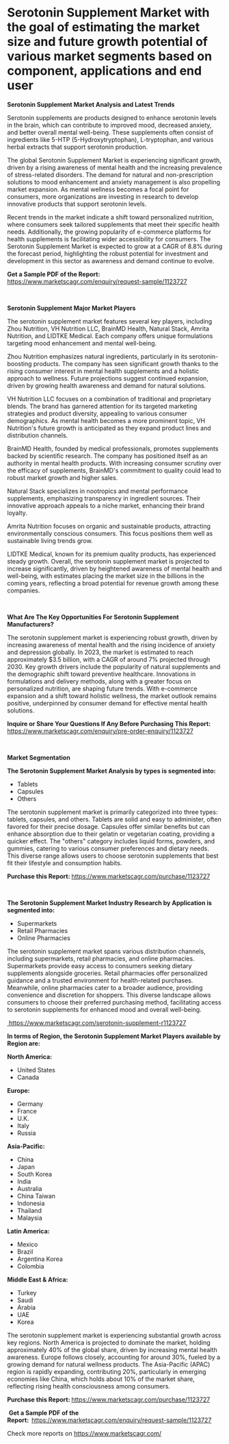 <p><h1>Serotonin Supplement Market with the goal of estimating the market size and future growth potential of various market segments based on component, applications and end user</h1></p><p><strong>Serotonin Supplement Market Analysis and Latest Trends</strong></p>
<p><p>Serotonin supplements are products designed to enhance serotonin levels in the brain, which can contribute to improved mood, decreased anxiety, and better overall mental well-being. These supplements often consist of ingredients like 5-HTP (5-Hydroxytryptophan), L-tryptophan, and various herbal extracts that support serotonin production.</p><p>The global Serotonin Supplement Market is experiencing significant growth, driven by a rising awareness of mental health and the increasing prevalence of stress-related disorders. The demand for natural and non-prescription solutions to mood enhancement and anxiety management is also propelling market expansion. As mental wellness becomes a focal point for consumers, more organizations are investing in research to develop innovative products that support serotonin levels.</p><p>Recent trends in the market indicate a shift toward personalized nutrition, where consumers seek tailored supplements that meet their specific health needs. Additionally, the growing popularity of e-commerce platforms for health supplements is facilitating wider accessibility for consumers. The Serotonin Supplement Market is expected to grow at a CAGR of 8.8% during the forecast period, highlighting the robust potential for investment and development in this sector as awareness and demand continue to evolve.</p></p>
<p><strong>Get a Sample PDF of the Report:&nbsp;</strong> <a href="https://www.marketscagr.com/enquiry/request-sample/1123727?utm_campaign=2822&utm_medium=2&utm_source=Github&utm_content=ia&utm_term=08032025&utm_id=serotonin-supplement">https://www.marketscagr.com/enquiry/request-sample/1123727</a></p>
<p>&nbsp;</p>
<p><strong>Serotonin Supplement Major Market Players</strong></p>
<p><p>The serotonin supplement market features several key players, including Zhou Nutrition, VH Nutrition LLC, BrainMD Health, Natural Stack, Amrita Nutrition, and LIDTKE Medical. Each company offers unique formulations targeting mood enhancement and mental well-being.</p><p>Zhou Nutrition emphasizes natural ingredients, particularly in its serotonin-boosting products. The company has seen significant growth thanks to the rising consumer interest in mental health supplements and a holistic approach to wellness. Future projections suggest continued expansion, driven by growing health awareness and demand for natural solutions.</p><p>VH Nutrition LLC focuses on a combination of traditional and proprietary blends. The brand has garnered attention for its targeted marketing strategies and product diversity, appealing to various consumer demographics. As mental health becomes a more prominent topic, VH Nutrition's future growth is anticipated as they expand product lines and distribution channels.</p><p>BrainMD Health, founded by medical professionals, promotes supplements backed by scientific research. The company has positioned itself as an authority in mental health products. With increasing consumer scrutiny over the efficacy of supplements, BrainMD's commitment to quality could lead to robust market growth and higher sales.</p><p>Natural Stack specializes in nootropics and mental performance supplements, emphasizing transparency in ingredient sources. Their innovative approach appeals to a niche market, enhancing their brand loyalty. </p><p>Amrita Nutrition focuses on organic and sustainable products, attracting environmentally conscious consumers. This focus positions them well as sustainable living trends grow. </p><p>LIDTKE Medical, known for its premium quality products, has experienced steady growth. Overall, the serotonin supplement market is projected to increase significantly, driven by heightened awareness of mental health and well-being, with estimates placing the market size in the billions in the coming years, reflecting a broad potential for revenue growth among these companies.</p></p>
<p>&nbsp;</p>
<p><strong>What Are The Key Opportunities For Serotonin Supplement Manufacturers?</strong></p>
<p><p>The serotonin supplement market is experiencing robust growth, driven by increasing awareness of mental health and the rising incidence of anxiety and depression globally. In 2023, the market is estimated to reach approximately $3.5 billion, with a CAGR of around 7% projected through 2030. Key growth drivers include the popularity of natural supplements and the demographic shift toward preventive healthcare. Innovations in formulations and delivery methods, along with a greater focus on personalized nutrition, are shaping future trends. With e-commerce expansion and a shift toward holistic wellness, the market outlook remains positive, underpinned by consumer demand for effective mental health solutions.</p></p>
<p><strong>Inquire or Share Your Questions If Any Before Purchasing This Report:</strong> <a href="https://www.marketscagr.com/enquiry/pre-order-enquiry/1123727?utm_campaign=2822&utm_medium=2&utm_source=Github&utm_content=ia&utm_term=08032025&utm_id=serotonin-supplement">https://www.marketscagr.com/enquiry/pre-order-enquiry/1123727</a></p>
<p>&nbsp;</p>
<p><strong>Market Segmentation</strong></p>
<p><strong>The Serotonin Supplement Market Analysis by types is segmented into:</strong></p>
<p><ul><li>Tablets</li><li>Capsules</li><li>Others</li></ul></p>
<p><p>The serotonin supplement market is primarily categorized into three types: tablets, capsules, and others. Tablets are solid and easy to administer, often favored for their precise dosage. Capsules offer similar benefits but can enhance absorption due to their gelatin or vegetarian coating, providing a quicker effect. The "others" category includes liquid forms, powders, and gummies, catering to various consumer preferences and dietary needs. This diverse range allows users to choose serotonin supplements that best fit their lifestyle and consumption habits.</p></p>
<p><strong>Purchase this Report:&nbsp;</strong><a href="https://www.marketscagr.com/purchase/1123727?utm_campaign=2822&utm_medium=2&utm_source=Github&utm_content=ia&utm_term=08032025&utm_id=serotonin-supplement">https://www.marketscagr.com/purchase/1123727</a></p>
<p>&nbsp;</p>
<p><strong>The Serotonin Supplement Market Industry Research by Application is segmented into:</strong></p>
<p><ul><li>Supermarkets</li><li>Retail Pharmacies</li><li>Online Pharmacies</li></ul></p>
<p><p>The serotonin supplement market spans various distribution channels, including supermarkets, retail pharmacies, and online pharmacies. Supermarkets provide easy access to consumers seeking dietary supplements alongside groceries. Retail pharmacies offer personalized guidance and a trusted environment for health-related purchases. Meanwhile, online pharmacies cater to a broader audience, providing convenience and discretion for shoppers. This diverse landscape allows consumers to choose their preferred purchasing method, facilitating access to serotonin supplements for enhanced mood and overall well-being.</p></p>
<p><a href="https://www.marketscagr.com/serotonin-supplement-r1123727?utm_campaign=2822&utm_medium=2&utm_source=Github&utm_content=ia&utm_term=08032025&utm_id=serotonin-supplement">&nbsp;https://www.marketscagr.com/serotonin-supplement-r1123727</a></p>
<p><strong>In terms of Region, the Serotonin Supplement Market Players available by Region are:</strong></p>
<p>
    <p> <strong> North America: </strong>
        <ul>
            <li>United States</li>
            <li>Canada</li>
        </ul>
        </p> 
    <p> <strong> Europe: </strong>
        <ul>
            <li>Germany</li>
            <li>France</li>
            <li>U.K.</li>
            <li>Italy</li>
            <li>Russia</li>
        </ul>
        </p> 
    <p> <strong> Asia-Pacific: </strong>
        <ul>
            <li>China</li>
            <li>Japan</li>
            <li>South Korea</li>
            <li>India</li>
            <li>Australia</li>
            <li>China Taiwan</li>
            <li>Indonesia</li>
            <li>Thailand</li>
            <li>Malaysia</li>
        </ul>
        </p> 
    <p> <strong> Latin America: </strong>
        <ul>
            <li>Mexico</li>
            <li>Brazil</li>
            <li>Argentina Korea</li>
            <li>Colombia</li>
        </ul>
        </p> 
    <p> <strong> Middle East & Africa: </strong>
        <ul>
            <li>Turkey</li>
            <li>Saudi</li>
            <li>Arabia</li>
            <li>UAE</li>
            <li>Korea</li>
        </ul>
    </p>
    </p>
<p><p>The serotonin supplement market is experiencing substantial growth across key regions. North America is projected to dominate the market, holding approximately 40% of the global share, driven by increasing mental health awareness. Europe follows closely, accounting for around 30%, fueled by a growing demand for natural wellness products. The Asia-Pacific (APAC) region is rapidly expanding, contributing 20%, particularly in emerging economies like China, which holds about 10% of the market share, reflecting rising health consciousness among consumers.</p></p>
<p><strong>Purchase this Report: </strong><a href="https://www.marketscagr.com/purchase/1123727?utm_campaign=2822&utm_medium=2&utm_source=Github&utm_content=ia&utm_term=08032025&utm_id=serotonin-supplement">https://www.marketscagr.com/purchase/1123727</a></p>
<p>&nbsp;<strong>Get a Sample PDF of the Report:&nbsp;&nbsp;</strong><a href="https://www.marketscagr.com/enquiry/request-sample/1123727?utm_campaign=2822&utm_medium=2&utm_source=Github&utm_content=ia&utm_term=08032025&utm_id=serotonin-supplement">https://www.marketscagr.com/enquiry/request-sample/1123727</a></p>
<p><strong></strong></p>
<p>Check more reports on <a href="https://www.marketscagr.com/?utm_campaign=2822&utm_medium=2&utm_source=Github&utm_content=ia&utm_term=08032025&utm_id=serotonin-supplement">https://www.marketscagr.com/</a></p>